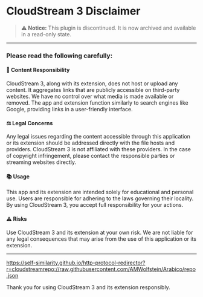 # CloudStream 3 Disclaimer

> **⚠️ Notice:** This plugin is discontinued. It is now archived and available in a read-only state.

---

### Please read the following carefully:

#### 📝 Content Responsibility
CloudStream 3, along with its extension, does not host or upload any content. It aggregates links that are publicly accessible on third-party websites. We have no control over what media is made available or removed. The app and extension function similarly to search engines like Google, providing links in a user-friendly interface.

#### ⚖️ Legal Concerns
Any legal issues regarding the content accessible through this application or its extension should be addressed directly with the file hosts and providers. CloudStream 3 is not affiliated with these providers. In the case of copyright infringement, please contact the responsible parties or streaming websites directly.

#### 📚 Usage
This app and its extension are intended solely for educational and personal use. Users are responsible for adhering to the laws governing their locality. By using CloudStream 3, you accept full responsibility for your actions.

#### ⚠️ Risks
Use CloudStream 3 and its extension at your own risk. We are not liable for any legal consequences that may arise from the use of this application or its extension.

---

https://self-similarity.github.io/http-protocol-redirector?r=cloudstreamrepo://raw.githubusercontent.com/AMWolfstein/Arabico/repo.json

Thank you for using CloudStream 3 and its extension responsibly.
